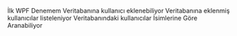 İlk WPF Denemem
Veritabanına kullanıcı eklenebiliyor
Veritabanına eklenmiş kullanıcılar listeleniyor
Veritabanındaki kullanıcılar İsimlerine Göre Aranabiliyor
